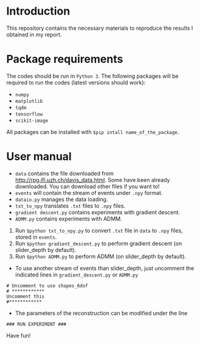 # Introduction

This repository contains the necessary materials to reproduce the results I obtained in my report.

# Package requirements

The codes should be run in `Python 3`. The following packages will be required to run the codes (latest versions should work):
- `numpy`
- `matplotlib`
- `tqdm`
- `tensorflow`
- `scikit-image`

All packages can be installed with `$pip intall name_of_the_package`.

# User manual

- `data` contains the file downloaded from http://rpg.ifi.uzh.ch/davis_data.html. Some have been already downloaded. You can download other files if you want to!
- `events` will contain the stream of events under `.npy` format.
- `dataio.py` manages the data loading.
- `txt_to_npy` translates `.txt` files to `.npy` files.
- `gradient descent.py` contains experiments with gradient descent.
- `ADMM.py` contains experiments with ADMM.

1. Run `$python txt_to_npy.py` to convert `.txt` file in `data` to `.npy` files, stored in `events`.
2. Run `$python gradient_descent.py` to perform gradient descent (on slider_depth by default).
3. Run `$python ADMM.py` to perform ADMM (on slider_depth by default).

- To use another stream of events than slider_depth, just uncomment the indicated lines in `gradient_descent.py` or `ADMM.py`
```
# Uncomment to use shapes_6dof
# ************
Uncomment this
#************
```
- The parameters of the reconstruction can be modified under the line
```
### RUN EXPERIMENT ###
```

Have fun!
